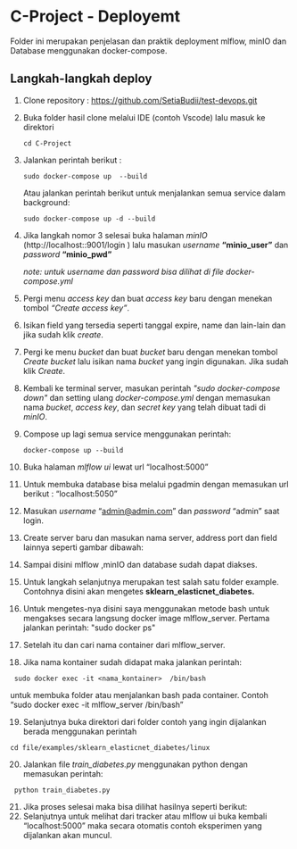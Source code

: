 # C-Project - Deployemt
Folder ini merupakan penjelasan dan praktik deployment mlflow, minIO dan Database menggunakan docker-compose.

## Langkah-langkah deploy
1. Clone repository : https://github.com/SetiaBudii/test-devops.git
2. Buka folder hasil clone melalui IDE (contoh Vscode) lalu masuk ke direktori
   
   ```shell
   cd C-Project
   ```
3. Jalankan perintah berikut :
   
      ```shell
      sudo docker-compose up  --build
      ```
   Atau jalankan perintah berikut untuk menjalankan semua service dalam background:

    ```shell
    sudo docker-compose up -d --build
    ```
    
4. Jika langkah nomor 3 selesai buka halaman _minIO_ (http://localhost::9001/login ) lalu masukan _username_ **“minio_user”** dan _password_ **“minio_pwd”**
   
   _note: untuk username dan password bisa dilihat di file docker-compose.yml_
   
5. Pergi menu _access key_ dan buat _access key_ baru dengan menekan tombol _“Create access key”_.
6. Isikan field yang tersedia seperti tanggal expire, name dan lain-lain dan jika sudah klik _create_.
7. Pergi ke menu _bucket_ dan buat _bucket_ baru dengan menekan tombol _Create bucket_ lalu isikan nama _bucket_ yang ingin digunakan. Jika sudah klik _Create_.
8. Kembali ke terminal server, masukan perintah _"sudo docker-compose down"_ dan setting ulang _docker-compose.yml_ dengan memasukan nama _bucket_, _access key_, dan _secret key_ yang telah dibuat tadi di _minIO_.
9. Compose up lagi  semua service menggunakan perintah:
    ```shell
    docker-compose up --build
    ```
10. Buka halaman _mlflow ui_ lewat url “localhost:5000”
11. Untuk membuka database bisa melalui pgadmin dengan memasukan url berikut : “localhost:5050”
12. Masukan _username_ “admin@admin.com” dan _password_ “admin” saat login.
13. Create server baru dan masukan nama server, address port dan field lainnya seperti gambar dibawah:
14. Sampai disini mlflow ,minIO dan database sudah dapat diakses.
15. Untuk langkah selanjutnya merupakan test salah satu folder example. Contohnya disini akan mengetes **sklearn_elasticnet_diabetes.**
16. Untuk mengetes-nya disini saya menggunakan metode bash untuk mengakses secara langsung docker image mlflow_server. Pertama jalankan perintah: "sudo docker ps"
17. Setelah itu dan cari nama container dari mlflow_server.
18. Jika nama kontainer sudah didapat maka jalankan perintah:
```shell
 sudo docker exec -it <nama_kontainer>  /bin/bash
```
untuk membuka folder atau menjalankan bash pada container. Contoh “sudo docker exec -it mlflow_server  /bin/bash”

19. Selanjutnya buka direktori dari folder contoh yang ingin dijalankan berada menggunakan perintah
```shell
cd file/examples/sklearn_elasticnet_diabetes/linux
```
20. Jalankan file _train_diabetes.py_ menggunakan python dengan memasukan perintah:
    
```shell
 python train_diabetes.py
```

21. Jika proses selesai maka bisa dilihat hasilnya seperti berikut:
22. Selanjutnya untuk melihat dari tracker atau mlflow ui  buka kembali “localhost:5000” maka secara otomatis contoh eksperimen yang dijalankan akan muncul.
    
